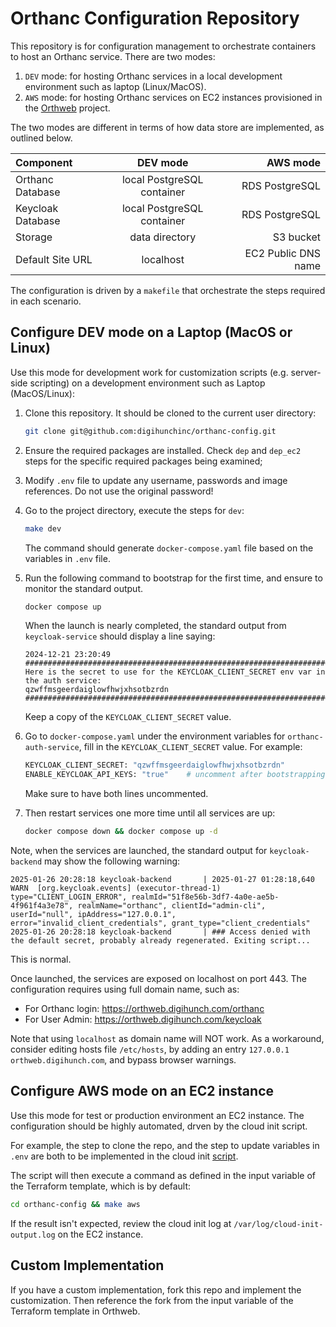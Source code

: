 # Orthanc Configuration Repository

This repository is for configuration management to orchestrate containers to host an Orthanc service. There are two modes:
1. `DEV` mode: for hosting Orthanc services in a local development environment such as laptop (Linux/MacOS).
2. `AWS` mode: for hosting Orthanc services on EC2 instances provisioned in the [Orthweb](https://github.com/digihunch/orthweb) project. 

The two modes are different in terms of how data store are implemented, as outlined below.

| Component              | DEV mode | AWS mode |
| :---------------- | :------: | ----: |
| Orthanc Database |  local PostgreSQL container   | RDS PostgreSQL |
| Keycloak Database |  local PostgreSQL container   | RDS PostgreSQL |
| Storage    |  data directory   | S3 bucket |
| Default Site URL |  localhost   | EC2 Public DNS name |

The configuration is driven by a `makefile` that orchestrate the steps required in each scenario.

## Configure DEV mode on a Laptop (MacOS or Linux)
Use this mode for development work for customization scripts (e.g. server-side scripting) on a development environment such as Laptop (MacOS/Linux):

1. Clone this repository. It should be cloned to the current user directory:
      ```sh
      git clone git@github.com:digihunchinc/orthanc-config.git
      ```

2. Ensure the required packages are installed. Check `dep` and `dep_ec2` steps for the specific required packages being examined;
3. Modify `.env` file to update any username, passwords and image references. Do not use the original password! 
4. Go to the project directory, execute the steps for `dev`: 

      ```sh
      make dev
      ```
      The command should generate `docker-compose.yaml` file based on the variables in `.env` file.

5. Run the following command to bootstrap for the first time, and ensure to monitor the standard output.

      ```sh
      docker compose up
      ```

      When the launch is nearly completed, the standard output from `keycloak-service` should display a line saying:

      ```
      2024-12-21 23:20:49 ########################################################################################
      Here is the secret to use for the KEYCLOAK_CLIENT_SECRET env var in the auth service:
      qzwffmsgeerdaiglowfhwjxhsotbzrdn
      ########################################################################################
      ```
      Keep a copy of the `KEYCLOAK_CLIENT_SECRET` value. 

6. Go to `docker-compose.yaml` under the environment variables for `orthanc-auth-service`, fill in the `KEYCLOAK_CLIENT_SECRET` value. For example:
      ```sh
      KEYCLOAK_CLIENT_SECRET: "qzwffmsgeerdaiglowfhwjxhsotbzrdn"
      ENABLE_KEYCLOAK_API_KEYS: "true"    # uncomment after bootstrapping
      ```
      Make sure to have both lines uncommented.

6. Then restart services one more time until all services are up:

      ```sh
      docker compose down && docker compose up -d
      ```
Note, when the services are launched, the standard output for `keycloak-backend` may show the following warning:
      
```
2025-01-26 20:28:18 keycloak-backend       | 2025-01-27 01:28:18,640 WARN  [org.keycloak.events] (executor-thread-1) type="CLIENT_LOGIN_ERROR", realmId="51f8e56b-3df7-4a0e-ae5b-4f961f4a3e78", realmName="orthanc", clientId="admin-cli", userId="null", ipAddress="127.0.0.1", error="invalid_client_credentials", grant_type="client_credentials"
2025-01-26 20:28:18 keycloak-backend       | ### Access denied with the default secret, probably already regenerated. Exiting script...
```

This is normal.

Once launched, the services are exposed on localhost on port 443. The configuration requires using full domain name, such as:
- For Orthanc login: https://orthweb.digihunch.com/orthanc 
- For User Admin: https://orthweb.digihunch.com/keycloak 

Note that using `localhost` as domain name will NOT work. As a workaround, consider editing hosts file `/etc/hosts`, by adding an entry `127.0.0.1 orthweb.digihunch.com`, and bypass browser warnings.

## Configure AWS mode on an EC2 instance

Use this mode for test or production environment an EC2 instance. The configuration should be highly automated, drven by the cloud init script. 

For example, the step to clone the repo, and the step to update variables in `.env` are both to be implemented in the cloud init [script](https://github.com/digihunch/orthweb/blob/main/terraform/modules/ec2/userdata2.tpl). 

The script will then execute a command as defined in the input variable of the Terraform template, which is by default:
```sh
cd orthanc-config && make aws
```

If the result isn't expected, review the cloud init log at `/var/log/cloud-init-output.log` on the EC2 instance.

## Custom Implementation
If you have a custom implementation, fork this repo and implement the customization. Then reference the fork from the input variable of the Terraform template in Orthweb.